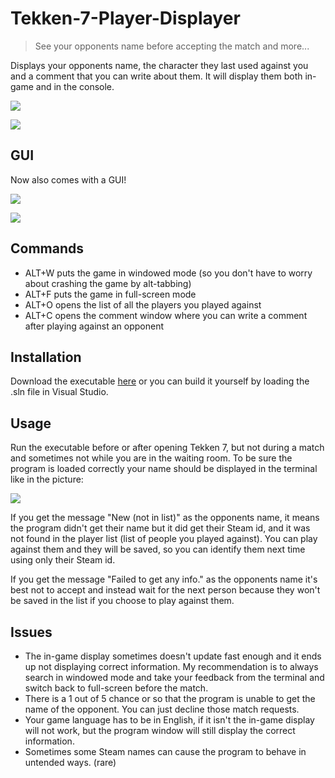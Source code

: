 # Tekken-7-Player-Displayer
> See your opponents name before accepting the match and more...

Displays your opponents name, the character they last used against you and a comment that you can write about them.
It will display them both in-game and in the console.

![](https://github.com/ParadiseAigo/Tekken-7-Player-Displayer/blob/master/1git.png)

![](https://github.com/ParadiseAigo/Tekken-7-Player-Displayer/blob/master/2git.png)

## GUI
Now also comes with a GUI!

![](https://github.com/ParadiseAigo/Tekken-7-Player-Displayer/blob/master/4git.png)

![](https://github.com/ParadiseAigo/Tekken-7-Player-Displayer/blob/master/5git.png)

## Commands
* ALT+W  puts the game in windowed mode (so you don't have to worry about crashing the game by alt-tabbing)
* ALT+F  puts the game in full-screen mode
* ALT+O  opens the list of all the players you played against
* ALT+C  opens the comment window where you can write a comment after playing against an opponent

## Installation
Download the executable [here](https://github.com/ParadiseAigo/Tekken-7-Player-Displayer/releases/download/v1.0.0/Tekken-7-Player-Displayer.zip) or you can build it yourself by loading the .sln file in Visual Studio.

## Usage
Run the executable before or after opening Tekken 7, but not during a match and sometimes not while you are in the waiting room.
To be sure the program is loaded correctly your name should be displayed in the terminal like in the picture:

![](https://github.com/ParadiseAigo/Tekken-7-Player-Displayer/blob/master/3git.png)

If you get the message "New (not in list)" as the opponents name, it means the program didn't get their name but it did get their Steam id, and it was not found in the player list (list of people you played against). You can play against them and they will be saved, so you can identify them next time using only their Steam id.

If you get the message "Failed to get any info." as the opponents name it's best not to accept and instead wait for the next person because they won't be saved in the list if you choose to play against them.

## Issues
* The in-game display sometimes doesn't update fast enough and it ends up not displaying correct information. My recommendation is to always search in windowed mode and take your feedback from the terminal and switch back to full-screen before the match.
* There is a 1 out of 5 chance or so that the program is unable to get the name of the opponent. You can just decline those match requests.
* Your game language has to be in English, if it isn't the in-game display will not work, but the program window will still display the correct information.
* Sometimes some Steam names can cause the program to behave in untended ways. (rare)
